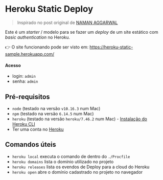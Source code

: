 # Heroku Static Deploy

> Inspirado no post original de [NAMAN AGGARWAL](https://dzone.com/articles/deploy-your-node-express-app-on-heroku-in-8-easy-s)

Este é um _starter_ / modelo para se fazer um _deploy_ de um site estático com _basic authentication_ no Heroku.

👉 O site funcionando pode ser visto em: https://heroku-static-sample.herokuapp.com/

#### Acesso

* login: `admin`
* senha: `admin`

## Pré-requisitos

* `node` (testado na versão `v10.16.3` num Mac)
* `npm` (testado na versão `6.14.5` num Mac)
* `heroku` (testado na versão `heroku/7.46.2` num Mac) - [Instalação do Heroku CLI](https://devcenter.heroku.com/articles/heroku-cli)
* Ter uma conta no [Heroku](https://www.heroku.com)

## Comandos úteis

* `heroku local` executa o comando de dentro do `./Procfile`
* `heroku domains` lista o domínio utilizado no projeto
* `heroku releases` lista os evendos de Deploy para a cloud do Heroku
* `heroku open` abre o domínio cadastrado no projeto no navegador